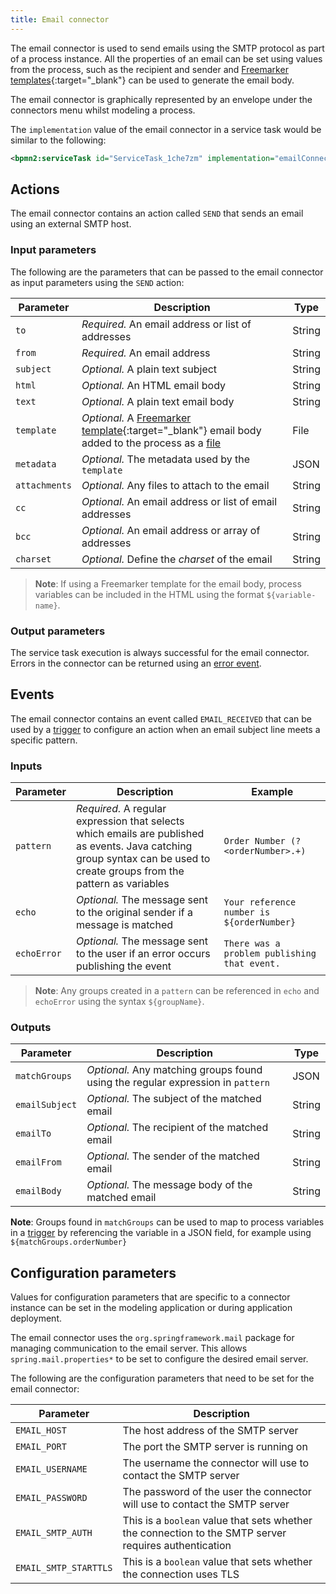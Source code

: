 ```yaml
---
title: Email connector
---
```


The email connector is used to send emails using the SMTP protocol as part of a process instance. All the properties of an email can be set using values from the process, such as the recipient and sender and [Freemarker templates](https://freemarker.apache.org/docs/dgui_quickstart_basics.html){:target="_blank"} can be used to generate the email body.

The email connector is graphically represented by an envelope under the connectors menu whilst modeling a process.

The `implementation` value of the email connector in a service task would be similar to the following:

```xml
<bpmn2:serviceTask id="ServiceTask_1che7zm" implementation="emailConnector.SEND" />
```

## Actions

The email connector contains an action called `SEND` that sends an email using an external SMTP host.

### Input parameters

The following are the parameters that can be passed to the email connector as input parameters using the `SEND` action:

| Parameter | Description | Type |
| --------  | ----------- | ---- |
| `to` | *Required.* An email address or list of addresses | String |
| `from`  | *Required.* An email address | String |
| `subject` | *Optional.* A plain text subject | String |
| `html` | *Optional.* An HTML email body | String |
| `text` | *Optional.* A plain text email body | String|
| `template` | *Optional.* A [Freemarker template](https://freemarker.apache.org/docs/dgui_quickstart_basics.html){:target="_blank"} email body added to the process as a [file](../files.md) | File |
| `metadata` | *Optional.* The metadata used by the `template` | JSON |
| `attachments` | *Optional.* Any files to attach to the email | String |
| `cc` | *Optional.* An email address or list of email addresses | String |
| `bcc` | *Optional.* An email address or array of addresses | String |
| `charset` | *Optional.* Define the *charset* of the email | String |

> **Note**: If using a Freemarker template for the email body, process variables can be included in the HTML using the format `${variable-name}`.

### Output parameters

The service task execution is always successful for the email connector. Errors in the connector can be returned using an [error event](../bpmn/error.md).

## Events

The email connector contains an event called `EMAIL_RECEIVED` that can be used by a [trigger](../triggers.md) to configure an action when an email subject line meets a specific pattern.

### Inputs

| Parameter | Description | Example |
| --------  | ----------- | ------- |
| `pattern` | *Required.* A regular expression that selects which emails are published as events. Java catching group syntax can be used to create groups from the pattern as variables  | `Order Number (?<orderNumber>.+)` |
| `echo` | *Optional.* The message sent to the original sender if a message is matched | `Your reference number is ${orderNumber}` |
| `echoError` | *Optional.* The message sent to the user if an error occurs publishing the event | `There was a problem publishing that event.` |

> **Note**: Any groups created in a `pattern` can be referenced in `echo` and `echoError` using the syntax `${groupName}`.

### Outputs

| Parameter | Description | Type |
| --------  | ----------- | ---- |
| `matchGroups` | *Optional.* Any matching groups found using the regular expression in `pattern` | JSON |
| `emailSubject` | *Optional.* The subject of the matched email | String |
| `emailTo` | *Optional.* The recipient of the matched email | String |
| `emailFrom` | *Optional.* The sender of the matched email | String |
| `emailBody` | *Optional.* The message body of the matched email | String |

**Note**: Groups found in `matchGroups` can be used to map to process variables in a [trigger](../triggers.md) by referencing the variable in a JSON field, for example using `${matchGroups.orderNumber}`

## Configuration parameters

Values for configuration parameters that are specific to a connector instance can be set in the modeling application or during application deployment.

The email connector uses the `org.springframework.mail` package for managing communication to the email server. This allows `spring.mail.properties*` to be set to configure the desired email server.

The following are the configuration parameters that need to be set for the email connector:

| Parameter | Description |
| --------- | ----------- |
| `EMAIL_HOST` | The host address of the SMTP server |
| `EMAIL_PORT` | The port the SMTP server is running on |
| `EMAIL_USERNAME` | The username the connector will use to contact the SMTP server |
| `EMAIL_PASSWORD` | The password of the user the connector will use to contact the SMTP server |
| `EMAIL_SMTP_AUTH` | This is a `boolean` value that sets whether the connection to the SMTP server requires authentication |
| `EMAIL_SMTP_STARTTLS` | This is a `boolean` value that sets whether the connection uses TLS |
